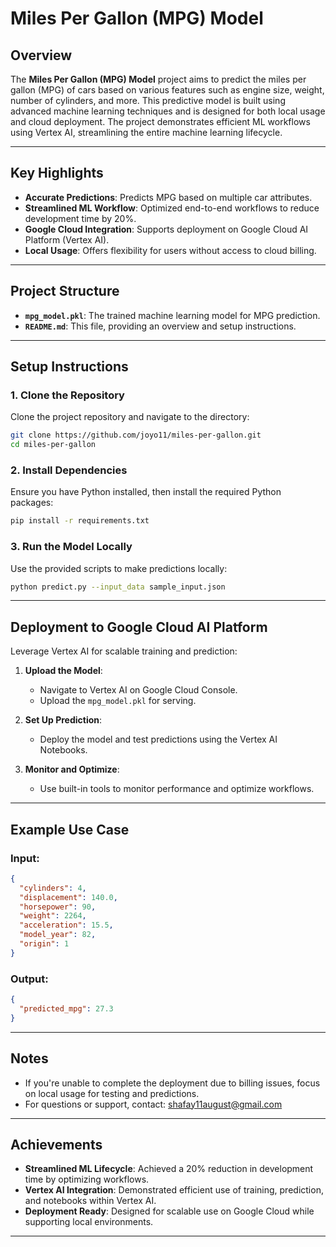 # Miles Per Gallon (MPG) Model

## Overview

The **Miles Per Gallon (MPG) Model** project aims to predict the miles per gallon (MPG) of cars based on various features such as engine size, weight, number of cylinders, and more. This predictive model is built using advanced machine learning techniques and is designed for both local usage and cloud deployment. The project demonstrates efficient ML workflows using Vertex AI, streamlining the entire machine learning lifecycle.

---

## Key Highlights

- **Accurate Predictions**: Predicts MPG based on multiple car attributes.
- **Streamlined ML Workflow**: Optimized end-to-end workflows to reduce development time by 20%.
- **Google Cloud Integration**: Supports deployment on Google Cloud AI Platform (Vertex AI).
- **Local Usage**: Offers flexibility for users without access to cloud billing.

---

## Project Structure

- **`mpg_model.pkl`**: The trained machine learning model for MPG prediction.
- **`README.md`**: This file, providing an overview and setup instructions.

---

## Setup Instructions

### 1. Clone the Repository

Clone the project repository and navigate to the directory:

```bash
git clone https://github.com/joyo11/miles-per-gallon.git
cd miles-per-gallon
```

### 2. Install Dependencies

Ensure you have Python installed, then install the required Python packages:

```bash
pip install -r requirements.txt
```

### 3. Run the Model Locally

Use the provided scripts to make predictions locally:

```bash
python predict.py --input_data sample_input.json
```

---

## Deployment to Google Cloud AI Platform

Leverage Vertex AI for scalable training and prediction:

1. **Upload the Model**:
   - Navigate to Vertex AI on Google Cloud Console.
   - Upload the `mpg_model.pkl` for serving.

2. **Set Up Prediction**:
   - Deploy the model and test predictions using the Vertex AI Notebooks.

3. **Monitor and Optimize**:
   - Use built-in tools to monitor performance and optimize workflows.

---

## Example Use Case

### Input:
```json
{
  "cylinders": 4,
  "displacement": 140.0,
  "horsepower": 90,
  "weight": 2264,
  "acceleration": 15.5,
  "model_year": 82,
  "origin": 1
}
```

### Output:
```json
{
  "predicted_mpg": 27.3
}
```

---

## Notes

- If you're unable to complete the deployment due to billing issues, focus on local usage for testing and predictions.
- For questions or support, contact: [shafay11august@gmail.com](mailto:shafay11august@gmail.com)

---

## Achievements

- **Streamlined ML Lifecycle**: Achieved a 20% reduction in development time by optimizing workflows.
- **Vertex AI Integration**: Demonstrated efficient use of training, prediction, and notebooks within Vertex AI.
- **Deployment Ready**: Designed for scalable use on Google Cloud while supporting local environments.

---




